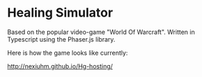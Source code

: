 # Healing Simulator

Based on the popular video-game "World Of Warcraft". Written in Typescript using the Phaser.js library.

Here is how the game looks like currently:

http://nexiuhm.github.io/Hg-hosting/
